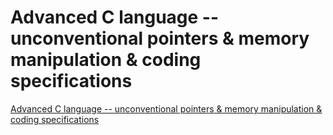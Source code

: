 # Advanced C language -- unconventional pointers & memory manipulation & coding specifications
[Advanced C language -- unconventional pointers & memory manipulation & coding specifications](https://aiwithcloud.com/2022/09/15/advanced_c_language____unconventional_pointers__memory_manipulation__coding_specifications/)